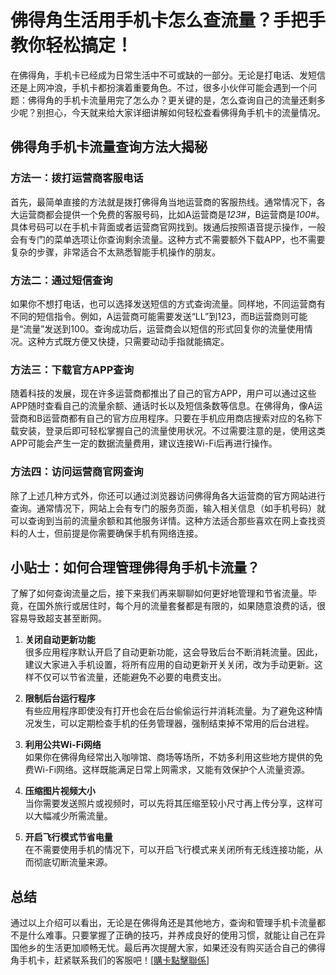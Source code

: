 # 佛得角生活用手机卡怎么查流量？手把手教你轻松搞定！

在佛得角，手机卡已经成为日常生活中不可或缺的一部分。无论是打电话、发短信还是上网冲浪，手机卡都扮演着重要角色。不过，很多小伙伴可能会遇到一个问题：佛得角的手机卡流量用完了怎么办？更关键的是，怎么查询自己的流量还剩多少呢？别担心，今天就来给大家详细讲解如何轻松查看佛得角手机卡的流量情况。

## 佛得角手机卡流量查询方法大揭秘

### 方法一：拨打运营商客服电话
首先，最简单直接的方法就是拨打佛得角当地运营商的客服热线。通常情况下，各大运营商都会提供一个免费的客服号码，比如A运营商是*123*#，B运营商是*100*#。具体号码可以在手机卡背面或者运营商官网找到。拨通后按照语音提示操作，一般会有专门的菜单选项让你查询剩余流量。这种方式不需要额外下载APP，也不需要复杂的步骤，非常适合不太熟悉智能手机操作的朋友。

### 方法二：通过短信查询
如果你不想打电话，也可以选择发送短信的方式查询流量。同样地，不同运营商有不同的短信指令。例如，A运营商可能需要发送“LL”到123，而B运营商则可能是“流量”发送到100。查询成功后，运营商会以短信的形式回复你的流量使用情况。这种方式既方便又快捷，只需要动动手指就能搞定。

### 方法三：下载官方APP查询
随着科技的发展，现在许多运营商都推出了自己的官方APP，用户可以通过这些APP随时查看自己的流量余额、通话时长以及短信条数等信息。在佛得角，像A运营商和B运营商都有自己的官方应用程序。只要在手机应用商店搜索对应的名称下载安装，登录后即可轻松掌握自己的流量使用状况。不过需要注意的是，使用这类APP可能会产生一定的数据流量费用，建议连接Wi-Fi后再进行操作。

### 方法四：访问运营商官网查询
除了上述几种方式外，你还可以通过浏览器访问佛得角各大运营商的官方网站进行查询。通常情况下，网站上会有专门的服务页面，输入相关信息（如手机号码）就可以查询到当前的流量余额和其他服务详情。这种方法适合那些喜欢在网上查找资料的人士，但前提是你需要确保手机有网络连接。

## 小贴士：如何合理管理佛得角手机卡流量？

了解了如何查询流量之后，接下来我们再来聊聊如何更好地管理和节省流量。毕竟，在国外旅行或居住时，每个月的流量套餐都是有限的，如果随意浪费的话，很容易导致超支甚至断网。

1. **关闭自动更新功能**  
   很多应用程序默认开启了自动更新功能，这会导致后台不断消耗流量。因此，建议大家进入手机设置，将所有应用的自动更新开关关闭，改为手动更新。这样不仅可以节省流量，还能避免不必要的电费支出。

2. **限制后台运行程序**  
   有些应用程序即使没有打开也会在后台偷偷运行并消耗流量。为了避免这种情况发生，可以定期检查手机的任务管理器，强制结束掉不常用的后台进程。

3. **利用公共Wi-Fi网络**  
   如果你在佛得角经常出入咖啡馆、商场等场所，不妨多利用这些地方提供的免费Wi-Fi网络。这样既能满足日常上网需求，又能有效保护个人流量资源。

4. **压缩图片视频大小**  
   当你需要发送照片或视频时，可以先将其压缩至较小尺寸再上传分享，这样可以大幅减少所需流量。

5. **开启飞行模式节省电量**  
   在不需要使用手机的情况下，可以开启飞行模式来关闭所有无线连接功能，从而彻底切断流量来源。

## 总结

通过以上介绍可以看出，无论是在佛得角还是其他地方，查询和管理手机卡流量都不是什么难事。只要掌握了正确的技巧，并养成良好的使用习惯，就能让自己在异国他乡的生活更加顺畅无忧。最后再次提醒大家，如果还没有购买适合自己的佛得角手机卡，赶紧联系我们的客服吧！[[購卡點擊聯係](https://t.me/s/esim1088)]